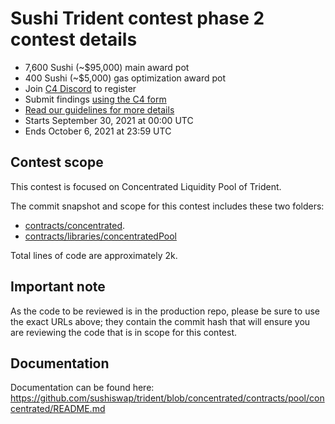 # Sushi Trident contest phase 2 contest details
- 7,600 Sushi (~$95,000) main award pot
- 400 Sushi (~$5,000) gas optimization award pot
- Join [C4 Discord](https://discord.gg/EY5dvm3evD) to register
- Submit findings [using the C4 form](https://code423n4.com/2021-09-sushi-trident-contest-phase-2/submit)
- [Read our guidelines for more details](https://docs.code4rena.com/roles/wardens)
- Starts September 30, 2021 at 00:00 UTC
- Ends October 6, 2021 at 23:59 UTC

## Contest scope
This contest is focused on Concentrated Liquidity Pool of Trident. 

The commit snapshot and scope for this contest includes these two folders:

- [contracts/concentrated](https://github.com/sushiswap/trident/tree/c405f3402a1ed336244053f8186742d2da5975e9/contracts/pool/concentrated).
- [contracts/libraries/concentratedPool](https://github.com/sushiswap/trident/tree/c405f3402a1ed336244053f8186742d2da5975e9/contracts/libraries/concentratedPool)

Total lines of code are approximately 2k.

## Important note
As the code to be reviewed is in the production repo, please be sure to use the exact URLs above; they contain the commit hash that will ensure you are reviewing the code that is in scope for this contest.

## Documentation 
Documentation can be found here: https://github.com/sushiswap/trident/blob/concentrated/contracts/pool/concentrated/README.md
